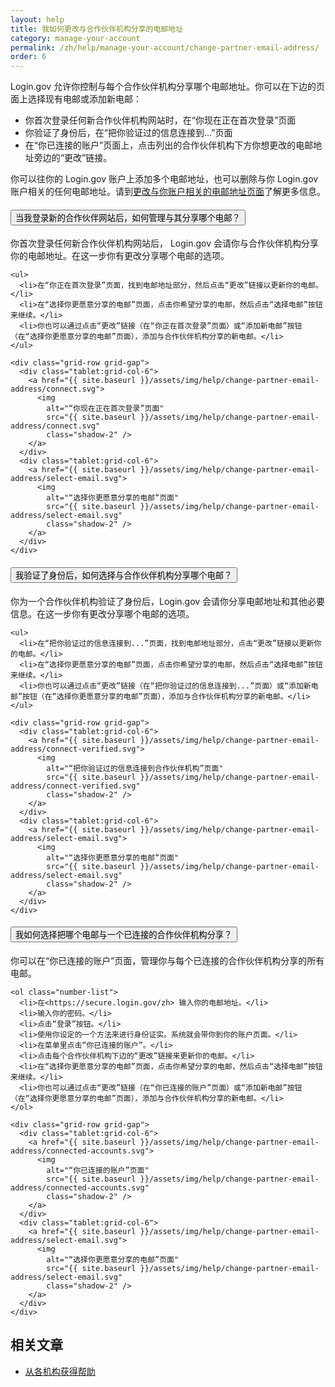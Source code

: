 ```yaml
---
layout: help
title: 我如何更改与合作伙伴机构分享的电邮地址
category: manage-your-account
permalink: /zh/help/manage-your-account/change-partner-email-address/
order: 6
---
```


Login.gov 允许你控制与每个合作伙伴机构分享哪个电邮地址。你可以在下边的页面上选择现有电邮或添加新电邮：

- 你首次登录任何新合作伙伴机构网站时，在“你现在正在首次登录”页面
- 你验证了身份后，在“把你验证过的信息连接到...”页面
- 在“你已连接的账户”页面上，点击列出的合作伙伴机构下方你想更改的电邮地址旁边的“更改”链接。

你可以往你的 Login.gov 账户上添加多个电邮地址，也可以删除与你 Login.gov 账户相关的任何电邮地址。请到[更改与你账户相关的电邮地址页面](/zh/help/manage-your-account/change-your-email-address/)了解更多信息。

<div class="usa-accordion usa-accordion--bordered margin-y-4">
  <h4 class="usa-accordion__heading">
    <button
      type="button"
      class="usa-accordion__button"
      aria-expanded="true"
      aria-controls="b-a1"
    >
      当我登录新的合作伙伴网站后，如何管理与其分享哪个电邮？
    </button>
  </h4>
  <div id="b-a1" class="usa-accordion__content usa-prose">
    <p>你首次登录任何新合作伙伴机构网站后， Login.gov 会请你与合作伙伴机构分享你的电邮地址。在这一步你有更改分享哪个电邮的选项。</p>

    <ul>
      <li>在“你正在首次登录”页面，找到电邮地址部分，然后点击“更改”链接以更新你的电邮。</li>
      <li>在“选择你更愿意分享的电邮”页面，点击你希望分享的电邮，然后点击“选择电邮”按钮来继续。</li>
      <li>你也可以通过点击“更改”链接（在“你正在首次登录”页面）或“添加新电邮”按钮（在“选择你更愿意分享的电邮”页面），添加与合作伙伴机构分享的新电邮。</li>
    </ul>

    <div class="grid-row grid-gap">
      <div class="tablet:grid-col-6">
        <a href="{{ site.baseurl }}/assets/img/help/change-partner-email-address/connect.svg">
          <img
            alt="“你现在正在首次登录”页面"
            src="{{ site.baseurl }}/assets/img/help/change-partner-email-address/connect.svg"
            class="shadow-2" />
        </a>
      </div>
      <div class="tablet:grid-col-6">
        <a href="{{ site.baseurl }}/assets/img/help/change-partner-email-address/select-email.svg">
          <img
            alt="“选择你更愿意分享的电邮”页面"
            src="{{ site.baseurl }}/assets/img/help/change-partner-email-address/select-email.svg"
            class="shadow-2" />
        </a>
      </div>
    </div>    
  </div>
</div>

<div class="usa-accordion usa-accordion--bordered margin-y-4">
  <h4 class="usa-accordion__heading">
    <button
      type="button"
      class="usa-accordion__button"
      aria-expanded="true"
      aria-controls="b-a2"
    >
      我验证了身份后，如何选择与合作伙伴机构分享哪个电邮？
    </button>
  </h4>
  <div id="b-a2" class="usa-accordion__content usa-prose">
    <p>你为一个合作伙伴机构验证了身份后，Login.gov 会请你分享电邮地址和其他必要信息。在这一步你有更改分享哪个电邮的选项。</p>

    <ul>
      <li>在“把你验证过的信息连接到...”页面，找到电邮地址部分，点击“更改”链接以更新你的电邮。</li>
      <li>在“选择你更愿意分享的电邮”页面，点击你希望分享的电邮，然后点击“选择电邮”按钮来继续。</li>
      <li>你也可以通过点击“更改”链接（在“把你验证过的信息连接到...”页面）或“添加新电邮”按钮（在“选择你更愿意分享的电邮”页面），添加与合作伙伴机构分享的新电邮。</li>
    </ul>

    <div class="grid-row grid-gap">
      <div class="tablet:grid-col-6">
        <a href="{{ site.baseurl }}/assets/img/help/change-partner-email-address/connect-verified.svg">
          <img
            alt="“把你验证过的信息连接到合作伙伴机构”页面"
            src="{{ site.baseurl }}/assets/img/help/change-partner-email-address/connect-verified.svg"
            class="shadow-2" />
        </a>
      </div>
      <div class="tablet:grid-col-6">
        <a href="{{ site.baseurl }}/assets/img/help/change-partner-email-address/select-email.svg">
          <img
            alt="“选择你更愿意分享的电邮”页面"
            src="{{ site.baseurl }}/assets/img/help/change-partner-email-address/select-email.svg"
            class="shadow-2" />
        </a>
      </div>
    </div>   
  </div>
</div>

<div class="usa-accordion usa-accordion--bordered margin-y-4">
  <h4 class="usa-accordion__heading">
    <button
      type="button"
      class="usa-accordion__button"
      aria-expanded="true"
      aria-controls="b-a3"
    >
      我如何选择把哪个电邮与一个已连接的合作伙伴机构分享？
    </button>
  </h4>
  <div id="b-a3" class="usa-accordion__content usa-prose">
    <p>你可以在“你已连接的账户”页面，管理你与每个已连接的合作伙伴机构分享的所有电邮。</p>

    <ol class="number-list">
      <li>在<https://secure.login.gov/zh> 输入你的电邮地址。</li>
      <li>输入你的密码。</li>
      <li>点击“登录”按钮。</li>
      <li>使用你设定的一个方法来进行身份证实。系统就会带你到你的账户页面。</li>
      <li>在菜单里点击“你已连接的账户”。</li>
      <li>点击每个合作伙伴机构下边的“更改”链接来更新你的电邮。</li>
      <li>在“选择你更愿意分享的电邮”页面，点击你希望分享的电邮，然后点击“选择电邮”按钮来继续。</li>
      <li>你也可以通过点击“更改”链接（在“你已连接的账户”页面）或“添加新电邮”按钮（在“选择你更愿意分享的电邮”页面），添加与合作伙伴机构分享的新电邮。</li>
    </ol>

    <div class="grid-row grid-gap">
      <div class="tablet:grid-col-6">
        <a href="{{ site.baseurl }}/assets/img/help/change-partner-email-address/connected-accounts.svg">
          <img
            alt="“你已连接的账户”页面"
            src="{{ site.baseurl }}/assets/img/help/change-partner-email-address/connected-accounts.svg"
            class="shadow-2" />
        </a>
      </div>
      <div class="tablet:grid-col-6">
        <a href="{{ site.baseurl }}/assets/img/help/change-partner-email-address/select-email.svg">
          <img
            alt="“选择你更愿意分享的电邮”页面"
            src="{{ site.baseurl }}/assets/img/help/change-partner-email-address/select-email.svg"
            class="shadow-2" />
        </a>
      </div>
    </div>   
  </div>
</div>

## 相关文章

* [从各机构获得帮助](#)